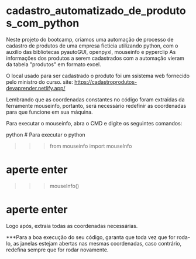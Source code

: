 # cadastro_automatizado_de_produtos_com_python

Neste projeto do bootcamp, criamos uma automação de processo de cadastro de produtos de uma empresa ficticia utilizando python,
com o auxílio das bibliotecas pyautoGUI, openpyxl, mouseinfo e pyperclip
As informações dos produtos a serem cadastrados com a automação vieram da tabela "produtos" em formato excel.

O local usado para ser cadastrado o produto foi um ssistema web fornecido pelo ministro do curso.
site: https://cadastroprodutos-devaprender.netlify.app/

Lembrando que as coordenadas constantes no código foram extraidas da ferramente mouseinfo, portanto, será necessário redefinir as coordenadas
para que funcione em sua máquina.

Para executar o mouseinfo, abra o CMD e digite os seguintes comandos:

python # Para executar o python

>>> from mouseinfo import mouseInfo
# aperte enter
>>> mouseInfo()
# aperte enter

Logo após, extraia todas as coordenadas necessárias.

***Para a boa execução do seu código, garanta que toda vez que for roda-lo, as janelas estejam abertas nas mesmas coordenadas, caso contrário, redefina sempre que for rodar novamente.

